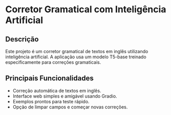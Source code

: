 # Corretor Gramatical com Inteligência Artificial

## Descrição
Este projeto é um corretor gramatical de textos em inglês utilizando inteligência artificial. A aplicação usa um modelo T5-base treinado especificamente para correções gramaticais.

## Principais Funcionalidades
- Correção automática de textos em inglês.
- Interface web simples e amigável usando Gradio.
- Exemplos prontos para teste rápido.
- Opção de limpar campos e começar novas correções.


